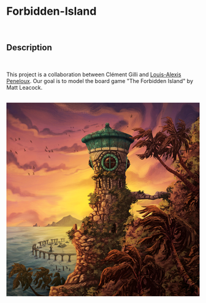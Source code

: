 # Forbidden-Island

<br>

## **Description**

<br>

This project is a collaboration between Clément Gilli and [Louis-Alexis Peneloux](https://github.com/moleculeATP). Our goal is to model the board game "The Forbidden Island" by Matt Leacock.

<br>

<img alt="Forbidden_Island.png" src="./resources/images/Forbidden_Island.png"/>